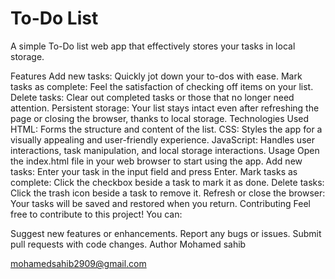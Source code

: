 
# To-Do List

A simple To-Do list web app that effectively stores your tasks in local storage.

Features
Add new tasks: Quickly jot down your to-dos with ease.
Mark tasks as complete: Feel the satisfaction of checking off items on your list.
Delete tasks: Clear out completed tasks or those that no longer need attention.
Persistent storage: Your list stays intact even after refreshing the page or closing the browser, thanks to local storage.
Technologies Used
HTML: Forms the structure and content of the list.
CSS: Styles the app for a visually appealing and user-friendly experience.
JavaScript: Handles user interactions, task manipulation, and local storage interactions.
Usage
Open the index.html file in your web browser to start using the app.
Add new tasks: Enter your task in the input field and press Enter.
Mark tasks as complete: Click the checkbox beside a task to mark it as done.
Delete tasks: Click the trash icon beside a task to remove it.
Refresh or close the browser: Your tasks will be saved and restored when you return.
Contributing
Feel free to contribute to this project! You can:

Suggest new features or enhancements.
Report any bugs or issues.
Submit pull requests with code changes.
Author
Mohamed sahib

mohamedsahib2909@gmail.com
